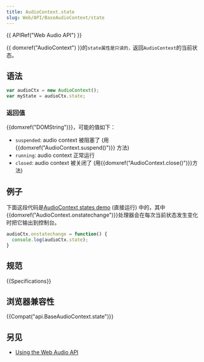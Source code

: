 ```yaml
---
title: AudioContext.state
slug: Web/API/BaseAudioContext/state
---
```

{{ APIRef("Web Audio API") }}

{{ domxref("AudioContext") }}的`state属性是只读的，`返回`AudioContext`的当前状态。

## 语法

```js
var audioCtx = new AudioContext();
var myState = audioCtx.state;
```

### 返回值

{{domxref("DOMString")}}，可能的值如下：

- `suspended`: audio context 被阻塞了 (用{{domxref("AudioContext.suspend()")}} 方法)
- `running`: audio context 正常运行
- `closed`: audio context 被关闭了 (用{{domxref("AudioContext.close()")}}方法)

## 例子

下面这段代码是[AudioContext states demo](https://github.com/mdn/audiocontext-states/settings) (直接运行) 中的，其中{{domxref("AudioContext.onstatechange")}}处理器会在每次当前状态发生变化时把它输出到控制台。

```js
audioCtx.onstatechange = function() {
  console.log(audioCtx.state);
}
```

## 规范

{{Specifications}}

## 浏览器兼容性

{{Compat("api.BaseAudioContext.state")}}

## 另见

- [Using the Web Audio API](/en-US/docs/Web_Audio_API/Using_Web_Audio_API)
